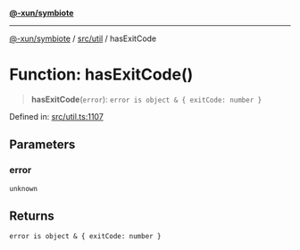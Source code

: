 [**@-xun/symbiote**](../../../README.md)

***

[@-xun/symbiote](../../../README.md) / [src/util](../README.md) / hasExitCode

# Function: hasExitCode()

> **hasExitCode**(`error`): `error is object & { exitCode: number }`

Defined in: [src/util.ts:1107](https://github.com/Xunnamius/symbiote/blob/e90857acb3d261d6e9bd248ab0e38c7f0e05d449/src/util.ts#L1107)

## Parameters

### error

`unknown`

## Returns

`error is object & { exitCode: number }`
